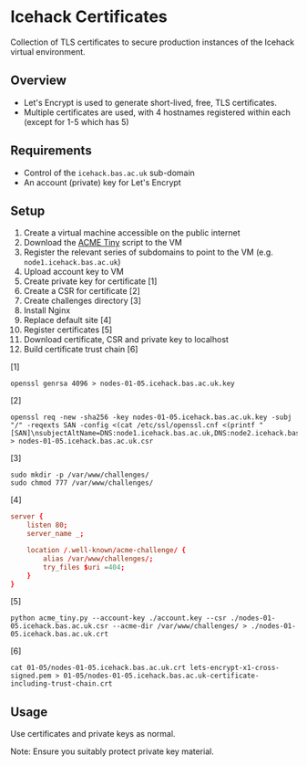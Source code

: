 # Icehack Certificates

Collection of TLS certificates to secure production instances of the Icehack virtual environment.

## Overview

* Let's Encrypt is used to generate short-lived, free, TLS certificates.
* Multiple certificates are used, with 4 hostnames registered within each (except for 1-5 which has 5)

## Requirements

* Control of the `icehack.bas.ac.uk` sub-domain
* An account (private) key for Let's Encrypt

## Setup

1. Create a virtual machine accessible on the public internet
2. Download the [ACME Tiny](https://github.com/diafygi/acme-tiny) script to the VM
3. Register the relevant series of subdomains to point to the VM (e.g. `node1.icehack.bas.ac.uk`)
4. Upload account key to VM
5. Create private key for certificate [1]
6. Create a CSR for certificate [2]
7. Create challenges directory [3]
7. Install Nginx
8. Replace default site [4]
9. Register certificates [5]
10. Download certificate, CSR and private key to localhost
11. Build certificate trust chain [6]

[1]
```shell
openssl genrsa 4096 > nodes-01-05.icehack.bas.ac.uk.key
```

[2]
```shell
openssl req -new -sha256 -key nodes-01-05.icehack.bas.ac.uk.key -subj "/" -reqexts SAN -config <(cat /etc/ssl/openssl.cnf <(printf "[SAN]\nsubjectAltName=DNS:node1.icehack.bas.ac.uk,DNS:node2.icehack.bas.ac.uk,node3.icehack.bas.ac.uk,DNS:node4.icehack.bas.ac.uk,node5.icehack.bas.ac.uk")) > nodes-01-05.icehack.bas.ac.uk.csr
```

[3]
```shell
sudo mkdir -p /var/www/challenges/
sudo chmod 777 /var/www/challenges/
```

[4]
```conf
server {
    listen 80;
    server_name _;

    location /.well-known/acme-challenge/ {
        alias /var/www/challenges/;
        try_files $uri =404;
    }
}
```

[5]
```shell
python acme_tiny.py --account-key ./account.key --csr ./nodes-01-05.icehack.bas.ac.uk.csr --acme-dir /var/www/challenges/ > ./nodes-01-05.icehack.bas.ac.uk.crt
```

[6]
```shell
cat 01-05/nodes-01-05.icehack.bas.ac.uk.crt lets-encrypt-x1-cross-signed.pem > 01-05/nodes-01-05.icehack.bas.ac.uk-certificate-including-trust-chain.crt
```

## Usage

Use certificates and private keys as normal.

Note: Ensure you suitably protect private key material.
